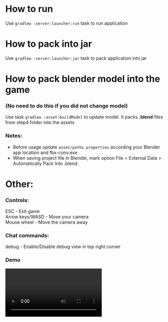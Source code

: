 How to run
======
Use `gradlew :server:launcher:run` task to run application

How to pack into jar
=====
Use `gradlew :server:launcher:jar` task to pack application into jar

How to pack blender model into the game
======
### (No need to do this if you did not change model)
Use task `gradlew :asset:buildModel` to update model. It packs **.blend** files from step4 folder into the assets

### Notes:

* Before usage update `asset/paths.properties` according your Blender app location and fbx-conv.exe
* When saving project file in Blender, mark option File > External Data > Automatically Pack Into .blend.

Other:
======

### Controls:

ESC - Exit game  
Arrow keys/WASD - Move your camera  
Mouse wheel - Move the camera away

### Chat commands:

debug - Enable/Disable debug view in top right corner  

### Demo

![demo](/demo/demo.mp4)